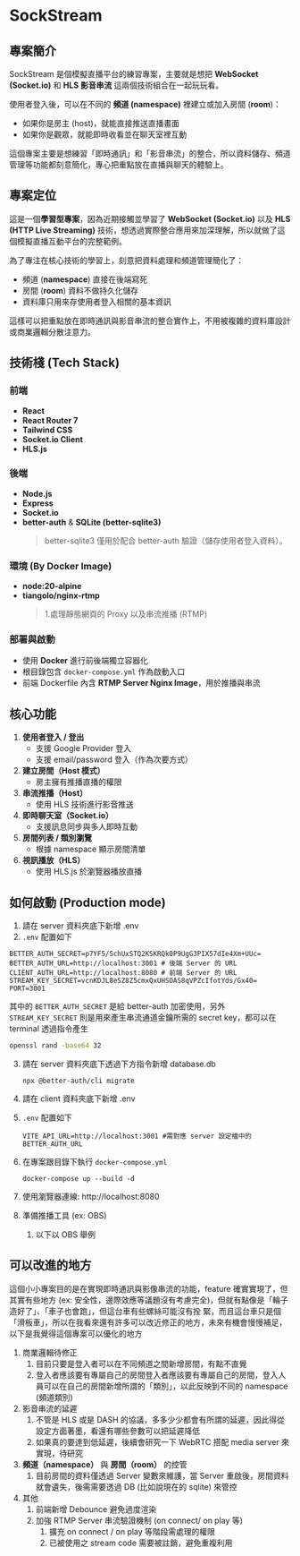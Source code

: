 # SockStream

## 專案簡介
SockStream 是個模擬直播平台的練習專案，主要就是想把 **WebSocket (Socket.io)** 和 **HLS 影音串流** 這兩個技術組合在一起玩玩看。  

使用者登入後，可以在不同的 **頻道 (namespace)** 裡建立或加入房間 (**room**)：  
- 如果你是房主 (host)，就能直接推送直播畫面
- 如果你是觀眾，就能即時收看並在聊天室裡互動

這個專案主要是想練習「即時通訊」和「影音串流」的整合，所以資料儲存、頻道管理等功能都刻意簡化，專心把重點放在直播與聊天的體驗上。

## 專案定位
這是一個**學習型專案**，因為近期接觸並學習了 **WebSocket (Socket.io)** 以及 **HLS (HTTP Live Streaming)** 技術，想透過實際整合應用來加深理解，所以就做了這個模擬直播互動平台的完整範例。  

為了專注在核心技術的學習上，刻意把資料處理和頻道管理簡化了：
- 頻道 (**namespace**) 直接在後端寫死
- 房間 (**room**) 資料不做持久化儲存
- 資料庫只用來存使用者登入相關的基本資訊  

這樣可以把重點放在即時通訊與影音串流的整合實作上，不用被複雜的資料庫設計或商業邏輯分散注意力。

## 技術棧 (Tech Stack)

### 前端
- **React**
- **React Router 7**
- **Tailwind CSS**
- **Socket.io Client**
- **HLS.js**

### 後端
- **Node.js**
- **Express**
- **Socket.io**
- **better-auth** & **SQLite (better-sqlite3)**  
  > better-sqlite3 僅用於配合 better-auth 驗證（儲存使用者登入資料）。

### 環境 (By Docker Image)
- **node:20-alpine**
- **tiangolo/nginx-rtmp**
  > 1.處理靜態網頁的 Proxy 以及串流推播 (RTMP)

### 部署與啟動
- 使用 **Docker** 進行前後端獨立容器化
- 根目錄包含 `docker-compose.yml` 作為啟動入口
- 前端 Dockerfile 內含 **RTMP Server Nginx Image**，用於推播與串流

## 核心功能
1. **使用者登入 / 登出**  
   - 支援 Google Provider 登入  
   - 支援 email/password 登入（作為次要方式）
2. **建立房間（Host 模式）**  
   - 房主擁有推播直播的權限
3. **串流推播（Host）**  
   - 使用 HLS 技術進行影音推送
4. **即時聊天室（Socket.io）**  
   - 支援訊息同步與多人即時互動
5. **房間列表 / 類別瀏覽**  
   - 根據 namespace 顯示房間清單
6. **視訊播放（HLS）**  
   - 使用 HLS.js 於瀏覽器播放直播

## 如何啟動 (Production mode)
1. 請在 server 資料夾底下新增 .env 
2. `.env` 配置如下

```dotenv
BETTER_AUTH_SECRET=p7YF5/SchUxSTQ2KSKRQk0P9UgG3PIX57dIe4Xm+UUc=
BETTER_AUTH_URL=http://localhost:3001 # 後端 Server 的 URL
CLIENT_AUTH_URL=http://localhost:8080 # 前端 Server 的 URL
STREAM_KEY_SECRET=vcnKDJL8eSZ8Z5cmxQxUHSOAS8qVPZcIfotYds/Gx40=
PORT=3001
```

其中的 `BETTER_AUTH_SECRET` 是給 better-auth 加密使用，另外 `STREAM_KEY_SECRET` 則是用來產生串流通道金鑰所需的 secret key，都可以在 terminal 透過指令產生

```bash
openssl rand -base64 32
```

3. 請在 server 資料夾底下透過下方指令新增 database.db 

   ```console
   npx @better-auth/cli migrate
   ```
4. 請在 client 資料夾底下新增 .env 
5. `.env` 配置如下

   ```dotenv
   VITE_API_URL=http://localhost:3001 #需對應 server 設定檔中的 BETTER_AUTH_URL
   ```

6. 在專案跟目錄下執行 `docker-compose.yml`

   ```console
   docker-compose up --build -d
   ```
7. 使用瀏覽器連線: http://localhost:8080
8. 準備推播工具 (ex: OBS)
   1. 以下以 OBS 舉例

## 可以改進的地方

這個小小專案目的是在實現即時通訊與影像串流的功能，feature 確實實現了，但其實有些地方 (ex: 安全性，邊際效應等議題沒有考慮完全)，但就有點像是「輪子造好了」、「車子也會跑」，但這台車有些螺絲可能沒有拴
緊，而且這台車只是個「滑板車」，所以在我看來還有許多可以改近修正的地方，未來有機會慢慢補足，以下是我覺得這個專案可以優化的地方

1. 商業邏輯待修正
   1. 目前只要是登入者可以在不同頻道之間新增房間，有點不直覺
   2. 登入者應該要有專屬自己的房間登入者應該要有專屬自己的房間，登入人員可以在自己的房間新增所謂的「類別」，以此反映到不同的 namespace (頻道類別)
2. 影音串流的延遲
   1. 不管是 HLS 或是 DASH 的協議，多多少少都會有所謂的延遲，因此得從設定方面著墨，看還有哪些參數可以把延遲降低
   2. 如果真的要達到低延遲，後續會研究一下 WebRTC 搭配 media server 來實現，待研究
3. **頻道（namespace）** 與 **房間（room）** 的控管
   1. 目前房間的資料僅透過 Server 變數來維護，當 Server 重啟後，房間資料就會遺失，後需需要透過 DB (比如說現在的 sqlite) 來管控
4. 其他
   1. 前端新增 Debounce 避免過度渲染
   2. 加強 RTMP Server 串流驗證機制 (on connect/ on play 等)
      1. 擴充 on connect / on play 等階段需處理的權限
      2. 已被使用之 stream code 需要被註銷，避免重複利用